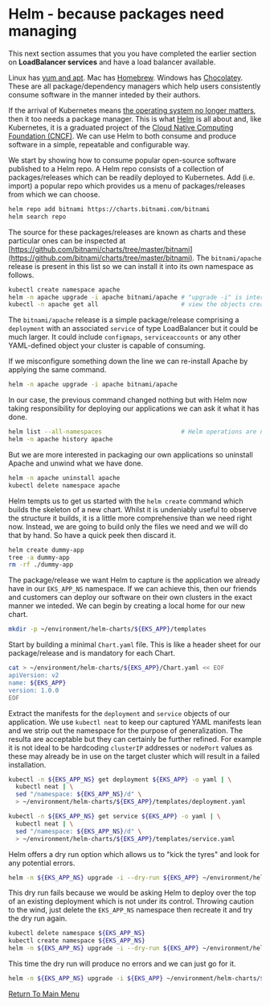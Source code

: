 # Helm - because packages need managing

This next section assumes that you you have completed the earlier section on **LoadBalancer services** and have a load balancer available.

Linux has [yum and apt](https://www.baeldung.com/linux/yum-and-apt).
Mac has [Homebrew](https://brew.sh/).
Windows has [Chocolatey](https://chocolatey.org/).
These are all package/dependency managers which help users consistently consume software in the manner inteded by their authors.

If the arrival of Kubernetes means [the operating system no longer matters](https://www.infoworld.com/article/3322120/sorry-linux-kubernetes-is-now-the-os-that-matters.html), then it too needs a package manager.
This is what [Helm](https://helm.sh/) is all about and, like Kubernetes, it is a graduated project of the [Cloud Native Computing Foundation (CNCF)](https://www.cncf.io/).
We can use Helm to both consume and produce software in a simple, repeatable and configurable way.

We start by showing how to consume popular open-source software published to a Helm repo.
A Helm repo consists of a collection of packages/releases which can be readily deployed to Kubernetes.
Add (i.e. import) a popular repo which provides us a menu of packages/releases from which we can choose.
```bash
helm repo add bitnami https://charts.bitnami.com/bitnami
helm search repo
```

The source for these packages/releases are known as charts and these particular ones can be inspected at [https://github.com/bitnami/charts/tree/master/bitnami](https://github.com/bitnami/charts/tree/master/bitnami).
The `bitnami/apache` release is present in this list so we can install it into its own namespace as follows.
```bash
kubectl create namespace apache
helm -n apache upgrade -i apache bitnami/apache # "upgrade -i" is interpreted as install or upgrade, as necessary
kubectl -n apache get all                       # view the objects created
```

The `bitnami/apache` release is a simple package/release comprising a `deployment` with an associated `service` of type LoadBalancer but it could be much larger.
It could include `configmaps`, `serviceaccounts` or any other YAML-defined object your cluster is capable of consuming.

If we misconfigure something down the line we can re-install Apache by applying the same command.
```bash
helm -n apache upgrade -i apache bitnami/apache
```

In our case, the previous command changed nothing but with Helm now taking responsibility for deploying our applications we can ask it what it has done.
```bash
helm list --all-namespaces                      # Helm operations are namespaced by default
helm -n apache history apache
```

But we are more interested in packaging our own applications so uninstall Apache and unwind what we have done.
```bash
helm -n apache uninstall apache
kubectl delete namespace apache
```

Helm tempts us to get us started with the `helm create` command which builds the skeleton of a new chart.
Whilst it is undeniably useful to observe the structure it builds, it is a little more comprehensive than we need right now.
Instead, we are going to build only the files we need and we will do that by hand.
So have a quick peek then discard it.
```bash
helm create dummy-app
tree -a dummy-app
rm -rf ./dummy-app
```

The package/release we want Helm to capture is the application we already have in our `EKS_APP_NS` namespace.
If we can achieve this, then our friends and customers can deploy our software on their own clusters in the exact manner we inteded.
We can begin by creating a local home for our new chart.
```bash
mkdir -p ~/environment/helm-charts/${EKS_APP}/templates
```

Start by building a minimal `Chart.yaml` file.
This is like a header sheet for our package/release and is mandatory for each Chart.
```bash
cat > ~/environment/helm-charts/${EKS_APP}/Chart.yaml << EOF 
apiVersion: v2
name: ${EKS_APP}
version: 1.0.0
EOF
```

Extract the manifests for the `deployment` and `service` objects of our application.
We use `kubectl neat` to keep our captured YAML manifests lean and we strip out the namespace for the purpose of generalization.
The resulta are acceptable but they can certainly be further refined.
For example it is not ideal to be hardcoding `clusterIP` addresses or `nodePort` values as these may already be in use on the target cluster which will result in a failed installation.
```bash
kubectl -n ${EKS_APP_NS} get deployment ${EKS_APP} -o yaml | \
  kubectl neat | \
  sed "/namespace: ${EKS_APP_NS}/d" \
  > ~/environment/helm-charts/${EKS_APP}/templates/deployment.yaml

kubectl -n ${EKS_APP_NS} get service ${EKS_APP} -o yaml | \
  kubectl neat | \
  sed "/namespace: ${EKS_APP_NS}/d" \
  > ~/environment/helm-charts/${EKS_APP}/templates/service.yaml
```

Helm offers a dry run option which allows us to "kick the tyres" and look for any potential errors.
```bash
helm -n ${EKS_APP_NS} upgrade -i --dry-run ${EKS_APP} ~/environment/helm-charts/${EKS_APP}
```

This dry run fails because we would be asking Helm to deploy over the top of an existing deployment which is not under its control.
Throwing caution to the wind, just delete the `EKS_APP_NS` namespace then recreate it and try the dry run again.
```bash
kubectl delete namespace ${EKS_APP_NS}
kubectl create namespace ${EKS_APP_NS}
helm -n ${EKS_APP_NS} upgrade -i --dry-run ${EKS_APP} ~/environment/helm-charts/${EKS_APP}
```

This time the dry run will produce no errors and we can just go for it.
```bash
helm -n ${EKS_APP_NS} upgrade -i ${EKS_APP} ~/environment/helm-charts/${EKS_APP}
```

[Return To Main Menu](/README.md)
